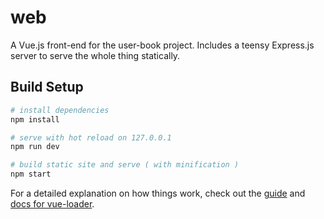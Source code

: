 # web

A Vue.js front-end for the user-book project. Includes a teensy Express.js server to serve the whole thing statically.

## Build Setup

```bash
# install dependencies
npm install

# serve with hot reload on 127.0.0.1
npm run dev

# build static site and serve ( with minification )
npm start
```

For a detailed explanation on how things work, check out the [guide](http://vuejs-templates.github.io/webpack/) and [docs for vue-loader](http://vuejs.github.io/vue-loader).
